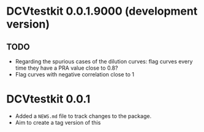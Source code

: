 # DCVtestkit 0.0.1.9000 (development version)

## TODO

* Regarding the spurious cases of the dilution curves: flag curves every time they have a PRA value close to 0.8?
* Flag curves with negative correlation close to 1

# DCVtestkit 0.0.1

* Added a `NEWS.md` file to track changes to the package.
* Aim to create a tag version of this
